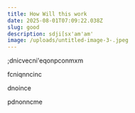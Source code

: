 ```yaml
---
title: How Will this work
date: 2025-08-01T07:09:22.038Z
slug: good
description: sdji[sx'am'am'
image: /uploads/untitled-image-3-.jpeg
---
```

;﻿dnicvecni'eqonpconmxm

f﻿cniqnncinc

d﻿noince

p﻿dnonncme